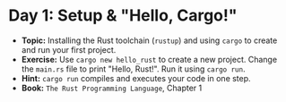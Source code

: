 # Day 1: Setup & "Hello, Cargo!"

- **Topic:** Installing the Rust toolchain (`rustup`) and using `cargo` to create and run your first project.
- **Exercise:** Use `cargo new hello_rust` to create a new project. Change the `main.rs` file to print "Hello, Rust!". Run it using `cargo run`.
- **Hint:** `cargo run` compiles and executes your code in one step.
- **Book:** `The Rust Programming Language`, Chapter 1